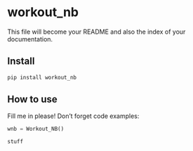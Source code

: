 workout_nb
================

<!-- WARNING: THIS FILE WAS AUTOGENERATED! DO NOT EDIT! -->

This file will become your README and also the index of your
documentation.

## Install

``` sh
pip install workout_nb
```

## How to use

Fill me in please! Don’t forget code examples:

``` python
wnb = Workout_NB()
```

    stuff
